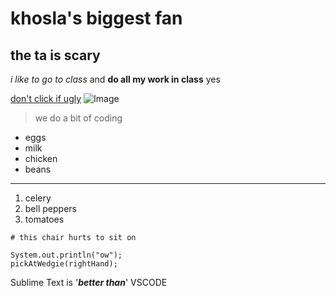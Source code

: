 # khosla's biggest fan
## the ta is scary

*i like to go to class* and **do all my work in class** yes

[don't click if ugly]([https://i.ytimg.com/vi/4u19ZD4-Lks/maxresdefault.jpg])
![Image](https://ca-times.brightspotcdn.com/dims4/default/864eac5/2147483647/strip/true/crop/798x449+0+0/resize/1200x675!/format/webp/quality/80/?url=https%3A%2F%2Fcalifornia-times-brightspot.s3.amazonaws.com%2F93%2Fc4%2F1c8b4bdb794d76c994647b930f9e%2Fla-1548012710-xi5xbky9w7-snap-image)

> we do a bit of coding

* eggs
* milk
* chicken
* beans

---

1. celery
2. bell peppers
3. tomatoes

```
# this chair hurts to sit on

System.out.println("ow");
pickAtWedgie(rightHand);

```
Sublime Text is '***better than***' VSCODE
